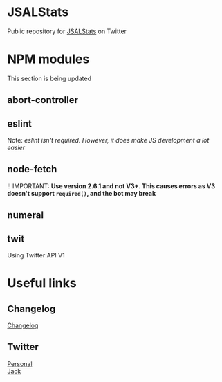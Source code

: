 # JSALStats
Public repository for [JSALStats](https://twitter.com/jsalstats) on Twitter

# NPM modules
This section is being updated
## abort-controller

## eslint
Note: *eslint isn't required. However, it does make JS development a lot easier*

## node-fetch
‼ IMPORTANT: **Use version 2.6.1 and not V3+. This causes errors as V3 doesn't support `required()`, and the bot may break**

## numeral

## twit
Using Twitter API V1

# Useful links
## Changelog
[Changelog](https://github.com/GalvinPython/JSALStats/blob/main/changelog.md)
## Twitter
[Personal](https://www.twitter.com/egalvinyt)  
[Jack](https://www.twitter.com/jackmasseywelsh)
